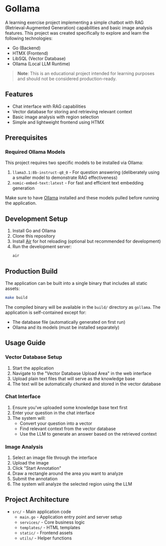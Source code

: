 # Gollama

A learning exercise project implementing a simple chatbot with RAG (Retrieval-Augmented Generation) capabilities and basic image analysis features. This project was created specifically to explore and learn the following technologies:

- Go (Backend)
- HTMX (Frontend)
- LibSQL (Vector Database)
- Ollama (Local LLM Runtime)

> **Note**: This is an educational project intended for learning purposes and should not be considered production-ready.

## Features

- Chat interface with RAG capabilities
- Vector database for storing and retrieving relevant context
- Basic image analysis with region selection
- Simple and lightweight frontend using HTMX

## Prerequisites

### Required Ollama Models

This project requires two specific models to be installed via Ollama:

1. `llama3.1:8b-instruct-q8_0` - For question answering (deliberately using a smaller model to demonstrate RAG effectiveness)
2. `nomic-embed-text:latest` - For fast and efficient text embedding generation

Make sure to have [Ollama](https://ollama.ai) installed and these models pulled before running the application.

## Development Setup

1. Install Go and Ollama
2. Clone this repository
3. Install [Air](https://github.com/cosmtrek/air) for hot reloading (optional but recommended for development)
4. Run the development server:
   ```bash
   air
   ```

## Production Build

The application can be built into a single binary that includes all static assets:

```bash
make build
```

The compiled binary will be available in the `build/` directory as `gollama`. The application is self-contained except for:

- The database file (automatically generated on first run)
- Ollama and its models (must be installed separately)

## Usage Guide

### Vector Database Setup

1. Start the application
2. Navigate to the "Vector Database Upload Area" in the web interface
3. Upload plain text files that will serve as the knowledge base
4. The text will be automatically chunked and stored in the vector database

### Chat Interface

1. Ensure you've uploaded some knowledge base text first
2. Enter your question in the chat interface
3. The system will:
   - Convert your question into a vector
   - Find relevant context from the vector database
   - Use the LLM to generate an answer based on the retrieved context

### Image Analysis

1. Select an image file through the interface
2. Upload the image
3. Click "Start Annotation"
4. Draw a rectangle around the area you want to analyze
5. Submit the annotation
6. The system will analyze the selected region using the LLM

## Project Architecture

- `src/` - Main application code
  - `main.go` - Application entry point and server setup
  - `services/` - Core business logic
  - `templates/` - HTML templates
  - `static/` - Frontend assets
  - `utils/` - Helper functions
